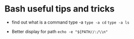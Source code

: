# Bash useful tips and tricks

* find out what is a command type -a <CMD>
`type -a cd`
`type -a ls`

* Better display for path
`echo -e "${PATH//:/\\n"`
